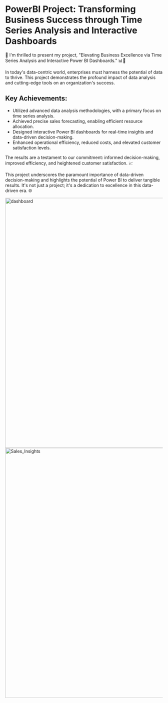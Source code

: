 # PowerBI Project: Transforming Business Success through Time Series Analysis and Interactive Dashboards

🚀 I'm thrilled to present my project, "Elevating Business Excellence via Time Series Analysis and Interactive Power BI Dashboards." 📊💼

In today's data-centric world, enterprises must harness the potential of data to thrive. This project demonstrates the profound impact of data analysis and cutting-edge tools on an organization's success.

## Key Achievements:
- Utilized advanced data analysis methodologies, with a primary focus on time series analysis.
- Achieved precise sales forecasting, enabling efficient resource allocation.
- Designed interactive Power BI dashboards for real-time insights and data-driven decision-making.
- Enhanced operational efficiency, reduced costs, and elevated customer satisfaction levels.

The results are a testament to our commitment: informed decision-making, improved efficiency, and heightened customer satisfaction. 📈

This project underscores the paramount importance of data-driven decision-making and highlights the potential of Power BI to deliver tangible results. It's not just a project; it's a dedication to excellence in this data-driven era. 🌐

<img width="800" alt="dashboard" src="https://github.com/shivamverma26/Data_Analysis_Report/assets/94590743/2ebb12cb-b169-458d-81a3-0e791b888507">
<img width="800" alt="Sales_Insights" src="https://github.com/shivamverma26/Data_Analysis_Report/assets/94590743/9b5ca199-7aa2-4fa6-86ea-876e1bdcd22b">

